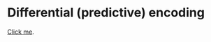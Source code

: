 # Differential (predictive) encoding

[Click me](https://vicente-gonzalez-ruiz.github.io/differential_coding/).
